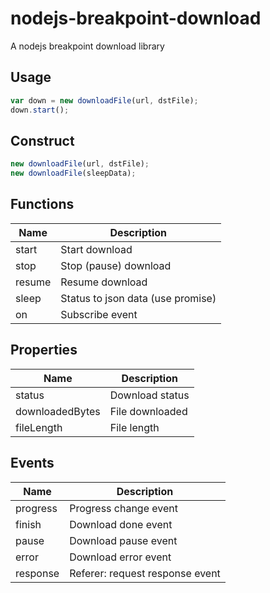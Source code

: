 # nodejs-breakpoint-download
A nodejs breakpoint download library
## Usage
```javascript
var down = new downloadFile(url, dstFile);
down.start();
```
## Construct
```javascript
new downloadFile(url, dstFile);
new downloadFile(sleepData);
```

## Functions

| Name | Description |
| ---- | ----------- |
| start | Start download |
| stop | Stop (pause) download |
| resume | Resume download |
| sleep | Status to json data (use promise) |
| on | Subscribe event |

## Properties

| Name | Description |
| ---- | ----------- |
| status | Download status |
| downloadedBytes | File downloaded |
| fileLength | File length |

## Events

| Name | Description |
| ---- | ----------- |
| progress | Progress change event |
| finish | Download done event |
| pause | Download pause event |
| error | Download error event |
| response | Referer: request response event | 
